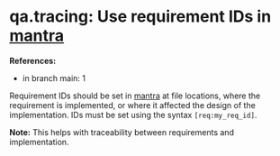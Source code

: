 # qa.tracing: Use requirement IDs in [mantra](https://github.com/mhatzl/mantra)

**References:**

- in branch main: 1

Requirement IDs should be set in [mantra](https://github.com/mhatzl/mantra) at file locations, where the requirement is implemented,
or where it affected the design of the implementation.
IDs must be set using the syntax `[req:my_req_id]`.

**Note:** This helps with traceability between requirements and implementation.
